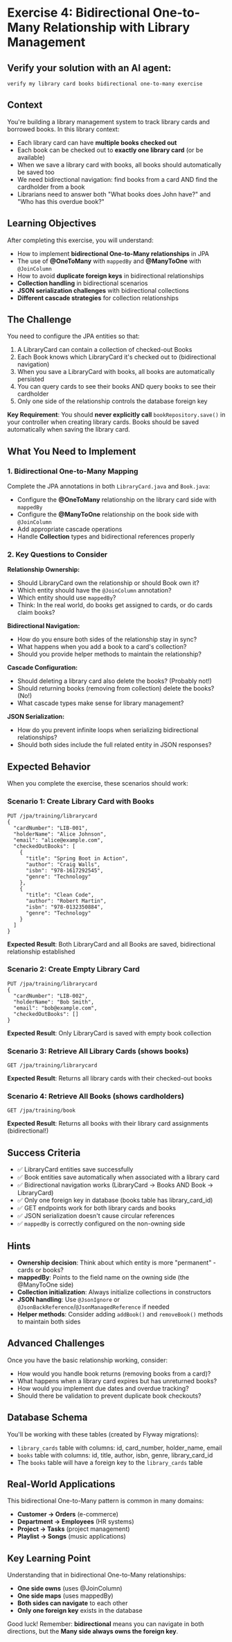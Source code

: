 # Exercise 4: Bidirectional One-to-Many Relationship with Library Management

## Verify your solution with an AI agent:

`verify my library card books bidirectional one-to-many exercise`

## Context
You're building a library management system to track library cards and borrowed books. In this library context:
- Each library card can have **multiple books checked out**
- Each book can be checked out to **exactly one library card** (or be available)
- When we save a library card with books, all books should automatically be saved too
- We need bidirectional navigation: find books from a card AND find the cardholder from a book
- Librarians need to answer both "What books does John have?" and "Who has this overdue book?"

## Learning Objectives
After completing this exercise, you will understand:
- How to implement **bidirectional One-to-Many relationships** in JPA
- The use of **@OneToMany** with `mappedBy` and **@ManyToOne** with `@JoinColumn`
- How to avoid **duplicate foreign keys** in bidirectional relationships
- **Collection handling** in bidirectional scenarios
- **JSON serialization challenges** with bidirectional collections
- **Different cascade strategies** for collection relationships

## The Challenge
You need to configure the JPA entities so that:
1. A LibraryCard can contain a collection of checked-out Books
2. Each Book knows which LibraryCard it's checked out to (bidirectional navigation)
3. When you save a LibraryCard with books, all books are automatically persisted
4. You can query cards to see their books AND query books to see their cardholder
5. Only one side of the relationship controls the database foreign key

**Key Requirement**: You should **never explicitly call** `bookRepository.save()` in your controller when creating library cards. Books should be saved automatically when saving the library card.

## What You Need to Implement

### 1. Bidirectional One-to-Many Mapping
Complete the JPA annotations in both `LibraryCard.java` and `Book.java`:

- Configure the **@OneToMany** relationship on the library card side with `mappedBy`
- Configure the **@ManyToOne** relationship on the book side with `@JoinColumn`
- Add appropriate cascade operations
- Handle **Collection** types and bidirectional references properly

### 2. Key Questions to Consider

**Relationship Ownership:**
- Should LibraryCard own the relationship or should Book own it?
- Which entity should have the `@JoinColumn` annotation?
- Which entity should use `mappedBy`?
- Think: In the real world, do books get assigned to cards, or do cards claim books?

**Bidirectional Navigation:**
- How do you ensure both sides of the relationship stay in sync?
- What happens when you add a book to a card's collection?
- Should you provide helper methods to maintain the relationship?

**Cascade Configuration:**
- Should deleting a library card also delete the books? (Probably not!)
- Should returning books (removing from collection) delete the books? (No!)
- What cascade types make sense for library management?

**JSON Serialization:**
- How do you prevent infinite loops when serializing bidirectional relationships?
- Should both sides include the full related entity in JSON responses?

## Expected Behavior

When you complete the exercise, these scenarios should work:

### Scenario 1: Create Library Card with Books
```http
PUT /jpa/training/librarycard
{
  "cardNumber": "LIB-001",
  "holderName": "Alice Johnson",
  "email": "alice@example.com",
  "checkedOutBooks": [
    {
      "title": "Spring Boot in Action",
      "author": "Craig Walls",
      "isbn": "978-1617292545",
      "genre": "Technology"
    },
    {
      "title": "Clean Code",
      "author": "Robert Martin",
      "isbn": "978-0132350884",
      "genre": "Technology"
    }
  ]
}
```
**Expected Result**: Both LibraryCard and all Books are saved, bidirectional relationship established

### Scenario 2: Create Empty Library Card
```http
PUT /jpa/training/librarycard
{
  "cardNumber": "LIB-002",
  "holderName": "Bob Smith",
  "email": "bob@example.com",
  "checkedOutBooks": []
}
```
**Expected Result**: Only LibraryCard is saved with empty book collection

### Scenario 3: Retrieve All Library Cards (shows books)
```http
GET /jpa/training/librarycard
```
**Expected Result**: Returns all library cards with their checked-out books

### Scenario 4: Retrieve All Books (shows cardholders)
```http
GET /jpa/training/book
```
**Expected Result**: Returns all books with their library card assignments (bidirectional!)

## Success Criteria
- ✅ LibraryCard entities save successfully
- ✅ Book entities save automatically when associated with a library card
- ✅ Bidirectional navigation works (LibraryCard → Books AND Book → LibraryCard)
- ✅ Only one foreign key in database (books table has library_card_id)
- ✅ GET endpoints work for both library cards and books
- ✅ JSON serialization doesn't cause circular references
- ✅ `mappedBy` is correctly configured on the non-owning side

## Hints
- **Ownership decision**: Think about which entity is more "permanent" - cards or books?
- **mappedBy**: Points to the field name on the owning side (the @ManyToOne side)
- **Collection initialization**: Always initialize collections in constructors
- **JSON handling**: Use `@JsonIgnore` or `@JsonBackReference`/`@JsonManagedReference` if needed
- **Helper methods**: Consider adding `addBook()` and `removeBook()` methods to maintain both sides

## Advanced Challenges
Once you have the basic relationship working, consider:
- How would you handle book returns (removing books from a card)?
- What happens when a library card expires but has unreturned books?
- How would you implement due dates and overdue tracking?
- Should there be validation to prevent duplicate book checkouts?

## Database Schema
You'll be working with these tables (created by Flyway migrations):
- `library_cards` table with columns: id, card_number, holder_name, email
- `books` table with columns: id, title, author, isbn, genre, library_card_id
- The `books` table will have a foreign key to the `library_cards` table

## Real-World Applications
This bidirectional One-to-Many pattern is common in many domains:
- **Customer → Orders** (e-commerce)
- **Department → Employees** (HR systems)
- **Project → Tasks** (project management)
- **Playlist → Songs** (music applications)

## Key Learning Point
Understanding that in bidirectional One-to-Many relationships:
- **One side owns** (uses @JoinColumn)
- **One side maps** (uses mappedBy)
- **Both sides can navigate** to each other
- **Only one foreign key** exists in the database

Good luck! Remember: **bidirectional** means you can navigate in both directions, but the **Many side always owns the foreign key**.